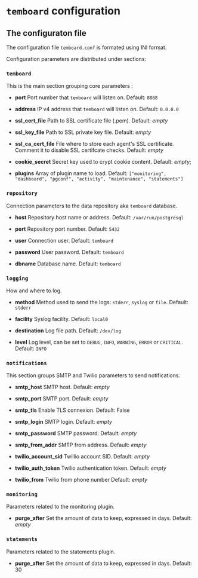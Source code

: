 # `temboard` configuration

## The configuraton file

The configuration file `temboard.conf` is formated using INI format.

Configuration parameters are distributed under sections:


### `temboard`

This is the main section grouping core parameters :


  - **port**
  Port number that `temboard` will listen on.
  Default: `8888`

  - **address**
  IP v4 address that `temboard` will listen on.
  Default: `0.0.0.0`

  - **ssl_cert_file**
  Path to SSL certificate file (.pem).
  Default: *empty*

  - **ssl_key_file**
  Path to SSL private key file.
  Default: *empty*

  - **ssl_ca_cert_file**
  File where to store each agent's SSL certificate. Comment it to disable SSL
  certifcate checks.
  Default: *empty*

  - **cookie_secret**
  Secret key used to crypt cookie content.
  Default: *empty*;

  - **plugins**
  Array of plugin name to load.
  Default: `["monitoring", "dashboard", "pgconf", "activity", "maintenance",
  "statements"]`


### `repository`

Connection parameters to the data repository aka `temboard` database.


  - **host**
  Repository host name or address.
  Default: `/var/run/postgresql`

  - **port**
  Repository port number.
  Default: `5432`

  - **user**
  Connection user.
  Default: `temboard`

  - **password**
  User password.
  Default: `temboard`

  - **dbname**
  Database name.
  Default: `temboard`


### `logging`

How and where to log.


  - **method**
  Method used to send the logs: `stderr`, `syslog` or `file`.
  Default: `stderr`

  - **facility**
  Syslog facility.
  Default: `local0`

  - **destination**
  Log file path.
  Default: `/dev/log`

  - **level**
  Log level, can be set to `DEBUG`, `INFO`, `WARNING`, `ERROR` or `CRITICAL`.
  Default: `INFO`


### `notifications`

This section groups SMTP and Twilio parameters to send notifications.


  - **smtp_host**
  SMTP host.
  Default: *empty*

  - **smtp_port**
  SMTP port.
  Default: *empty*

  - **smtp_tls**
  Enable TLS connexion.
  Default: False

  - **smtp_login**
  SMTP login.
  Default: *empty*

  - **smtp_password**
  SMTP password.
  Default: *empty*

  - **smtp_from_addr**
  SMTP from address.
  Default: *empty*

  - **twilio_account_sid**
  Twillio account SID.
  Default: *empty*

  - **twilio_auth_token**
  Twilio authentication token.
  Default: *empty*

  - **twilio_from**
  Twilio from phone number
  Default: *empty*


### `monitoring`

Parameters related to the monitoring plugin.


  - **purge_after**
  Set the amount of data to keep, expressed in days.
  Default: *empty*


### `statements`

Parameters related to the statements plugin.


  - **purge_after**
  Set the amount of data to keep, expressed in days.
  Default: 30
